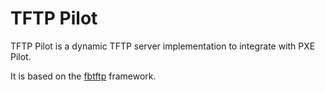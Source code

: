# TFTP Pilot

TFTP Pilot is a dynamic TFTP server implementation to integrate with PXE Pilot.

It is based on the [fbtftp](https://github.com/facebook/fbtftp) framework.
